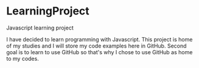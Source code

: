 # LearningProject
Javascript learning project

I have decided to learn programming with Javascript. This project is home of my studies and I will store my code examples here in GitHub. Second goal is to learn to use GitHub so that's why I chose to use GitHub as home to my codes.
